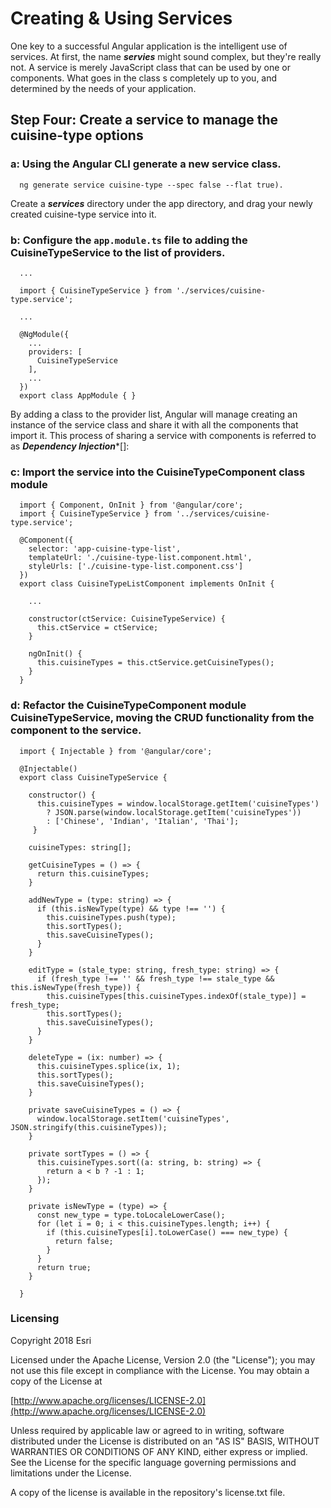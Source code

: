 # Creating & Using Services
One key to a successful Angular application is the intelligent use of services. At first, the name ***servies*** might sound
complex, but they're really not.  A service is merely JavaScript class that can be used by one or components.  What goes in the 
class s completely up to you, and determined by the needs of your application.  

## Step Four: Create a service to manage the cuisine-type options

### a: Using the Angular CLI generate a new service class.
```
  ng generate service cuisine-type --spec false --flat true).
```

Create a ***services*** directory under the app directory, and drag your newly created cuisine-type service into it.

### b: Configure the ```app.module.ts``` file to adding the CuisineTypeService to the list of providers.

```
  ...
  
  import { CuisineTypeService } from './services/cuisine-type.service';
  
  ... 
  
  @NgModule({
    ...
    providers: [
      CuisineTypeService
    ],
    ...
  })
  export class AppModule { }
```

By adding a class to the provider list, Angular will manage creating an instance of the service class and share it with all
the components that import it.  This process of sharing a service with components is referred to as ***Dependency Injection****[]: 

### c: Import the service into the CuisineTypeComponent class module

```
  import { Component, OnInit } from '@angular/core';
  import { CuisineTypeService } from '../services/cuisine-type.service';
  
  @Component({
    selector: 'app-cuisine-type-list',
    templateUrl: './cuisine-type-list.component.html',
    styleUrls: ['./cuisine-type-list.component.css']
  })
  export class CuisineTypeListComponent implements OnInit {
  
    ...
  
    constructor(ctService: CuisineTypeService) {
      this.ctService = ctService;
    }
  
    ngOnInit() {
      this.cuisineTypes = this.ctService.getCuisineTypes();
    }
  }

```
 

### d: Refactor the CuisineTypeComponent module CuisineTypeService, moving the CRUD functionality from the component to the service.

```
  import { Injectable } from '@angular/core';
  
  @Injectable()
  export class CuisineTypeService {
  
    constructor() {
      this.cuisineTypes = window.localStorage.getItem('cuisineTypes')
        ? JSON.parse(window.localStorage.getItem('cuisineTypes'))
        : ['Chinese', 'Indian', 'Italian', 'Thai'];
     }
  
    cuisineTypes: string[];
  
    getCuisineTypes = () => {
      return this.cuisineTypes;
    }
  
    addNewType = (type: string) => {
      if (this.isNewType(type) && type !== '') {
        this.cuisineTypes.push(type);
        this.sortTypes();
        this.saveCuisineTypes();
      }
    }
  
    editType = (stale_type: string, fresh_type: string) => {
      if (fresh_type !== '' && fresh_type !== stale_type && this.isNewType(fresh_type)) {
        this.cuisineTypes[this.cuisineTypes.indexOf(stale_type)] = fresh_type;
        this.sortTypes();
        this.saveCuisineTypes();
      }
    }
  
    deleteType = (ix: number) => {
      this.cuisineTypes.splice(ix, 1);
      this.sortTypes();
      this.saveCuisineTypes();
    }
  
    private saveCuisineTypes = () => {
      window.localStorage.setItem('cuisineTypes', JSON.stringify(this.cuisineTypes));
    }
  
    private sortTypes = () => {
      this.cuisineTypes.sort((a: string, b: string) => {
        return a < b ? -1 : 1;
      });
    }
  
    private isNewType = (type) => {
      const new_type = type.toLocaleLowerCase();
      for (let i = 0; i < this.cuisineTypes.length; i++) {
        if (this.cuisineTypes[i].toLowerCase() === new_type) {
          return false;
        }
      }
      return true;
    }
  
  }

```

### Licensing

Copyright 2018 Esri

Licensed under the Apache License, Version 2.0 (the "License"); you may not use this file except in compliance with the License. You may obtain a copy of the License at

[http://www.apache.org/licenses/LICENSE-2.0](http://www.apache.org/licenses/LICENSE-2.0)

Unless required by applicable law or agreed to in writing, software distributed under the License is distributed on an "AS IS" BASIS, WITHOUT WARRANTIES OR CONDITIONS OF ANY KIND, either express or implied. See the License for the specific language governing permissions and limitations under the License.

A copy of the license is available in the repository's license.txt file.
